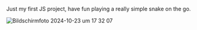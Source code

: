 Just my first JS project, have fun playing a really simple snake on the go.

![Bildschirmfoto 2024-10-23 um 17 32 07](https://github.com/user-attachments/assets/be211f75-09ff-4b3e-8dfd-9f1e76745d31)
